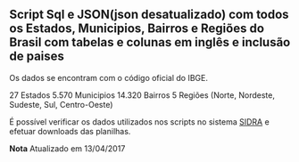 ## Script Sql e JSON(json desatualizado) com todos os Estados, Municipios, Bairros e Regiões do Brasil com tabelas e colunas em inglês e inclusão de paises

Os dados se encontram com o código oficial do IBGE.

27 Estados 
5.570 Municipios
14.320 Bairros
5 Regiões (Norte, Nordeste, Sudeste, Sul, Centro-Oeste)

É possível verificar os dados utilizados nos scripts no sistema [SIDRA](https://sidra.ibge.gov.br/territorio) e efetuar downloads das planilhas.

**Nota** Atualizado em 13/04/2017


